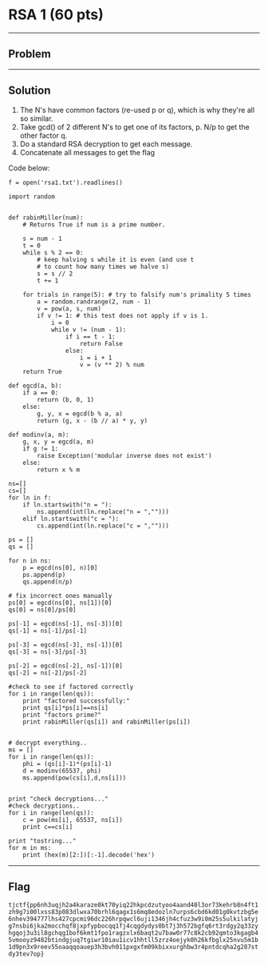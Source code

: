 # RSA 1 (60 pts)

---

## Problem

---

## Solution

1. The N's have common factors (re-used p or q), which is why they're all so similar.
2. Take gcd() of 2 different N's to get one of its factors, p. N/p to get the other factor q.
3. Do a standard RSA decryption to get each message.
4. Concatenate all messages to get the flag

Code below:
```
f = open('rsa1.txt').readlines()

import random


def rabinMiller(num):
    # Returns True if num is a prime number.

    s = num - 1
    t = 0
    while s % 2 == 0:
        # keep halving s while it is even (and use t
        # to count how many times we halve s)
        s = s // 2
        t += 1

    for trials in range(5): # try to falsify num's primality 5 times
        a = random.randrange(2, num - 1)
        v = pow(a, s, num)
        if v != 1: # this test does not apply if v is 1.
            i = 0
            while v != (num - 1):
                if i == t - 1:
                    return False
                else:
                    i = i + 1
                    v = (v ** 2) % num
    return True

def egcd(a, b):
    if a == 0:
        return (b, 0, 1)
    else:
        g, y, x = egcd(b % a, a)
        return (g, x - (b // a) * y, y)

def modinv(a, m):
    g, x, y = egcd(a, m)
    if g != 1:
        raise Exception('modular inverse does not exist')
    else:
        return x % m

ns=[]
cs=[]
for ln in f:
	if ln.startswith("n = "):
		ns.append(int(ln.replace("n = ","")))
	elif ln.startswith("c = "):
		cs.append(int(ln.replace("c = ","")))

ps = []
qs = []

for n in ns:
	p = egcd(ns[0], n)[0]
	ps.append(p)
	qs.append(n/p)

# fix incorrect ones manually
ps[0] = egcd(ns[0], ns[1])[0]
qs[0] = ns[0]/ps[0]

ps[-1] = egcd(ns[-1], ns[-3])[0]
qs[-1] = ns[-1]/ps[-1]

ps[-3] = egcd(ns[-3], ns[-1])[0]
qs[-3] = ns[-3]/ps[-3]

ps[-2] = egcd(ns[-2], ns[-1])[0]
qs[-2] = ns[-2]/ps[-2]

#check to see if factored correctly
for i in range(len(qs)):
	print "factored successfully:"
	print qs[i]*ps[i]==ns[i]
	print "factors prime?"
	print rabinMiller(qs[i]) and rabinMiller(ps[i])


# decrypt everything..
ms = []
for i in range(len(qs)):
	phi = (qs[i]-1)*(ps[i]-1)
	d = modinv(65537, phi)
	ms.append(pow(cs[i],d,ns[i]))


print "check decryptions..."
#check decryptions..
for i in range(len(qs)):
	c = pow(ms[i], 65537, ns[i])
	print c==cs[i]

print "tostring..."
for m in ms:
	print (hex(m)[2:])[:-1].decode('hex')
```

---

## Flag

`tjctf{pp6nh3uqjh2a4karaze0kt70yiq22hkpcdzutyoo4aand40l3or73kehrb8n4ft1zh9g7i00lxss83p083dlwxa70brhl6qagx1s6mq8edozln7urps6cbd6kd01g0kvtzbg5e6nhev394777lhs427cpcmi96dc226hrpqwcl6uji1346jh4cfuz3w9i0m25s5ulkilatyjg7nsbi6jka2mocchqf8jxpfypbocqq1fj4cqgdydys0bt7j3h572bgfq6rt3rdgy2q33zyhgqoj3u3il8gchqg1bof6kmt1fpo1ragzxlx6baqt2u7baw0r77c8k2cb92qmto3kgagb45vmooyz9482btindgjuq7tgiwr10iau1icv1hhtll5zrz4oejyk0h26kfbglx25nvu5m1b1d9pn3x9reev55oaaqqoauep3h3bvh011pxgxfm09kbixxurghbw3r4pntdcqha2g287stdy3tev7op}`
